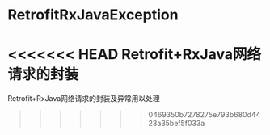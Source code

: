 # RetrofitRxJavaException
<<<<<<< HEAD
Retrofit+RxJava网络请求的封装
=======
Retrofit+RxJava网络请求的封装及异常用以处理
>>>>>>> 0469350b7278275e793b680d4423a35bef5f033a
